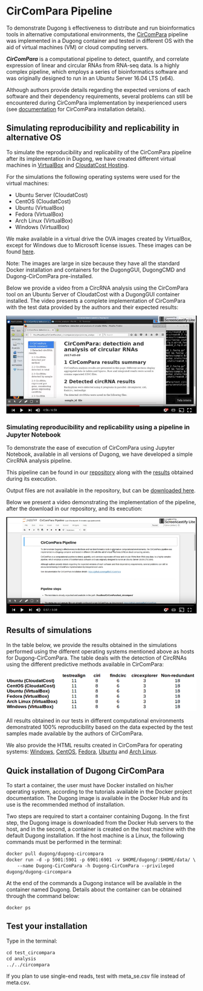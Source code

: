 # CirComPara Pipeline

To demonstrate Dugong ́s effectiveness to distribute and run bioinformatics tools in alternative computational environments, the [CirComPara](http://www.mdpi.com/2311-553X/3/1/8) pipeline was implemented in a Dugong container and tested in different OS with the aid of virtual machines (VM) or cloud computing servers.

***CirComPara*** is a computational pipeline to detect, quantify, and correlate expression of linear and circular RNAs from RNA-seq data. Is a highly complex pipeline, which employs a series of bioinformatics software and was originally designed to run in an Ubuntu Server 16.04 LTS (x64).

Although authors provide details regarding the expected versions of each software and their dependency requirements, several problems can still be encountered during CirComPara implementation by inexperienced users (see [documentation](https://goo.gl/Eg6cKG) for CirComPara installation details).

## Simulating reproducibility and replicability in alternative OS

To simulate the reproducibility and replicability of the CirComPara pipeline after its implementation in Dugong, we have created different virtual machines in [VirtualBox](https://www.virtualbox.org/) and [CloudatCost Hosting](http://cloudatcost.com/).

For the simulations the following operating systems were used for the virtual machines:

- Ubuntu Server (CloudatCost)
- CentOS (CloudatCost)
- Ubuntu (VirtualBox)
- Fedora (VirtualBox)
- Arch Linux (VirtualBox)
- Windows (VirtualBox)

We make available in a virtual drive the OVA images created by VirtualBox, except for Windows due to Microsoft license issues. These images can be found [here](https://mega.nz/#F!cPhDUTTT!pXZy-CtLEvR4wx0uqpeqWQ).

Note: The images are large in size because they have all the standard Docker installation and containers for the DugongGUI, DugongCMD and Dugong-CirComPara pre-installed.

Below we provide a video from a CircRNA analysis using the CirComPara tool on an Ubuntu Server of CloudatCost with a DugongGUI container installed. The video presents a complete implementation of CirComPara with the test data provided by the authors and their expected results:

[![Watch the video](https://raw.githubusercontent.com/DugongBioinformatics/dugongbioinformatics.github.io/master/.misc/Screenshot%20from%202017-08-01%2004-41-23.png)](https://www.youtube.com/watch?v=8FlvmERIKJI)

### Simulating reproducibility and replicability using a pipeline in Jupyter Notebook

To demonstrate the ease of execution of CirComPara using Jupyter Notebook, available in all versions of Dugong, we have developed a simple CircRNA analysis pipeline.

This pipeline can be found in our [repository](https://github.com/DugongBioinformatics/DugongRepository/blob/master/Notebooks/CirComPara/CirComPara%20Pipeline.ipynb) along with the [results](https://github.com/DugongBioinformatics/DugongRepository/blob/master/Notebooks/CirComPara/Example_Results/CirComPara%20Pipeline%20(Results).ipynb) obtained during its execution.

Output files are not available in the repository, but can be [downloaded here](https://github.com/DugongBioinformatics/DugongRepository/blob/master/Notebooks/CirComPara/Example_Results/circrna_analyze.zip).

Below we present a video demonstrating the implementation of the pipeline, after the download in our repository, and its execution:

[![Watch the video](https://raw.githubusercontent.com/DugongBioinformatics/dugongbioinformatics.github.io/master/.misc/Screenshot%20from%202017-08-07%2001-18-21.png)](https://www.youtube.com/watch?v=lk92Jj7JDiI)

## Results of simulations

In the table below, we provide the results obtained in the simulations performed using the different operating systems mentioned above as hosts for Dugong-CirComPara. The table deals with the detection of CircRNAs using the different predictive methods available in CirComPara:

![Comparative](https://raw.githubusercontent.com/DugongBioinformatics/dugongbioinformatics.github.io/master/.misc/CirComPara.png)

All results obtained in our tests in different computational environments demonstrated 100% reproducibility based on the data expected by the test samples made available by the authors of CirComPara.

We also provide the HTML results created in CirComPara for operating systems: [Windows](http://htmlpreview.github.io/?https://github.com/DugongBioinformatics/dugongbioinformatics.github.io/blob/master/.results/windows/circRNAs_analysis.html), [CentOS](http://htmlpreview.github.io/?https://github.com/DugongBioinformatics/dugongbioinformatics.github.io/blob/master/.results/centos/circRNAs_analysis.html), [Fedora](http://htmlpreview.github.io/?https://github.com/DugongBioinformatics/dugongbioinformatics.github.io/blob/master/.results/fedora/circRNAs_analysis.html), [Ubuntu](http://htmlpreview.github.io/?https://github.com/DugongBioinformatics/dugongbioinformatics.github.io/blob/master/.results/ubuntu/circRNAs_analysis.html) and [Arch Linux](http://htmlpreview.github.io/?https://github.com/DugongBioinformatics/dugongbioinformatics.github.io/blob/master/.results/arch/circRNAs_analysis.html).

## Quick installation of Dugong CirComPara

To start a container, the user must have Docker installed on his/her operating system, according to the tutorials available in the Docker project documentation. The Dugong image is available in the Docker Hub and its use is the recommended method of installation.

Two steps are required to start a container containing Dugong. In the first step, the Dugong image is downloaded from the Docker Hub servers to the host, and in the second, a container is created on the host machine with the default Dugong installation. If the host machine is a Linux, the following commands must be performed in the terminal:

```
docker pull dugong/dugong-circompara
docker run -d -p 5901:5901 -p 6901:6901 -v $HOME/dugong/:$HOME/data/ \
    --name Dugong-CirComPara -h Dugong-CirComPara --privileged dugong/dugong-circompara
```


At the end of the commands a Dugong instance will be available in the container named Dugong. Details about the container can be obtained through the command below:

```
docker ps
```

## Test your installation

Type in the terminal:

```
cd test_circompara
cd analysis
../../circompara
```

If you plan to use single-end reads, test with meta_se.csv file instead of meta.csv.
